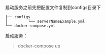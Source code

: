 
启动服务之前先把配置文件复制到configs目录下
```
├── configs
│         └── serverNameExample.yml
└── docker-compose.yml
```

启动服务：

> docker-compose up
